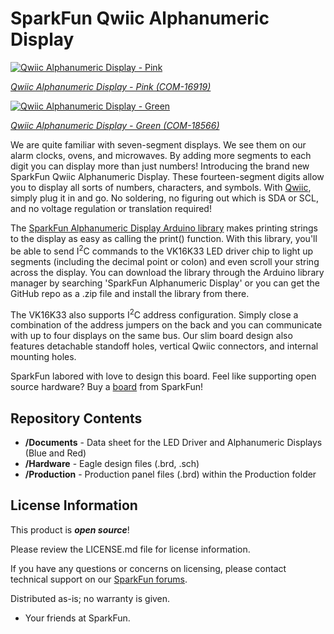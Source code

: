 SparkFun Qwiic Alphanumeric Display
========================================

[![Qwiic Alphanumeric Display - Pink](https://cdn.sparkfun.com/assets/parts/1/5/1/1/2/16391-Demo-01.jpg)](https://cdn.sparkfun.com/assets/parts/1/5/1/1/2/16391-Demo-01.jpg)

[*Qwiic Alphanumeric Display - Pink (COM-16919)*](https://www.sparkfun.com/products/16919)

[![Qwiic Alphanumeric Display - Green](https://cdn.sparkfun.com/assets/parts/1/5/1/1/2/16391-Demo-01.jpg)](https://cdn.sparkfun.com/assets/parts/1/5/1/1/2/16391-Demo-01.jpg)

[*Qwiic Alphanumeric Display - Green (COM-18566)*](https://www.sparkfun.com/products/18566)

<!--
[![Qwiic Alphanumeric Display - Red](https://cdn.sparkfun.com/assets/parts/1/5/1/8/3/16427-Demo-01.jpg)](https://cdn.sparkfun.com/assets/parts/1/5/1/8/3/16427-Demo-01.jpg)

[*Qwiic Alphanumeric Display - Red (COM-16916)*](https://www.sparkfun.com/products/16916)

[![Qwiic Alphanumeric Display - Blue](https://cdn.sparkfun.com/assets/parts/1/5/1/8/2/16426-Demo-01.jpg)](https://cdn.sparkfun.com/assets/parts/1/5/1/8/2/16426-Demo-01.jpg)

[*Qwiic Alphanumeric Display - Blue (COM-16917)*](https://www.sparkfun.com/products/16917)

[![Qwiic Alphanumeric Display - Purple](https://cdn.sparkfun.com/assets/parts/1/5/1/8/1/16425-Demo-01.jpg)](https://cdn.sparkfun.com/assets/parts/1/5/1/8/1/16425-Demo-01.jpg)

[*Qwiic Alphanumeric Display - Purple (COM-16918)*](https://www.sparkfun.com/products/16918)

-->

We are quite familiar with seven-segment displays. We see them on our alarm clocks, ovens, and microwaves. By adding more segments to each digit you can display more than just numbers! Introducing the brand new SparkFun Qwiic Alphanumeric Display. These fourteen-segment digits allow you to display all sorts of numbers, characters, and symbols. With [Qwiic](https://www.sparkfun.com/qwiic), simply plug it in and go. No soldering, no figuring out which is SDA or SCL, and no voltage regulation or translation required! 

The [SparkFun Alphanumeric Display Arduino library](https://github.com/sparkfun/SparkFun_Alphanumeric_Display_Arduino_Library) makes printing strings to the display as easy as calling the print() function. With this library, you'll be able to send I<sup>2</sup>C commands to the VK16K33 LED driver chip to light up segments (including the decimal point or colon) and even scroll your string across the display. You can download the library through the Arduino library manager by searching 'SparkFun Alphanumeric Display' or you can get the GitHub repo as a .zip file and install the library from there.

The VK16K33 also supports I<sup>2</sup>C address configuration. Simply close a combination of the address jumpers on the back and you can communicate with up to four displays on the same bus. Our slim board design also features detachable standoff holes, vertical Qwiic connectors, and internal mounting holes.

SparkFun labored with love to design this board. Feel like supporting open source hardware? 
Buy a [board]() from SparkFun!

Repository Contents
-------------------

* **/Documents** - Data sheet for the LED Driver and Alphanumeric Displays (Blue and Red)
* **/Hardware** - Eagle design files (.brd, .sch)
* **/Production** - Production panel files (.brd) within the Production folder


License Information
-------------------

This product is _**open source**_! 

Please review the LICENSE.md file for license information. 

If you have any questions or concerns on licensing, please contact technical support on our [SparkFun forums](https://forum.sparkfun.com/viewforum.php?f=152).

Distributed as-is; no warranty is given.

- Your friends at SparkFun.

_<COLLABORATION CREDIT>_
